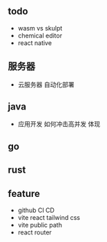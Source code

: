 ## todo
- wasm vs skulpt
- chemical editor
- react native

## 服务器
- 云服务器 自动化部署

## java
- 应用开发  如何冲击高并发 体现

## go

## rust


## feature
- github CI CD
- vite react tailwind css
- vite public path
- react router
